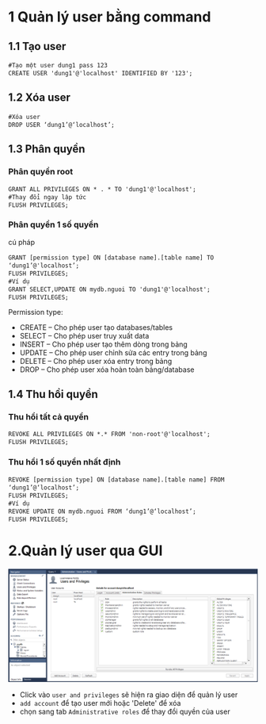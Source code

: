 # 1 Quản lý user bằng command
## 1.1 Tạo user
```
#Tạo một user dung1 pass 123
CREATE USER 'dung1'@'localhost' IDENTIFIED BY '123';
```
## 1.2 Xóa user
```
#Xóa user
DROP USER ‘dung1’@‘localhost’;
```
## 1.3 Phân quyền
### Phân quyền root 
```
GRANT ALL PRIVILEGES ON * . * TO 'dung1'@'localhost';
#Thay đổi ngay lập tức
FLUSH PRIVILEGES;
```
### Phân quyền 1 số quyền
cú pháp
```
GRANT [permission type] ON [database name].[table name] TO ‘dung1’@'localhost’;
FLUSH PRIVILEGES;
#Ví dụ
GRANT SELECT,UPDATE ON mydb.nguoi TO 'dung1'@'localhost';
FLUSH PRIVILEGES;
```
Permission type:
* CREATE – Cho phép user tạo databases/tables
* SELECT – Cho phép user truy xuất data
* INSERT – Cho phép user tạo thêm dòng trong bảng
* UPDATE – Cho phép user chỉnh sửa các entry trong bảng
* DELETE – Cho phép user xóa entry trong bảng
* DROP – Cho phép user xóa hoàn toàn bảng/database
## 1.4 Thu hồi quyền
### Thu hồi tất cả quyền
```
REVOKE ALL PRIVILEGES ON *.* FROM 'non-root'@'localhost';
FLUSH PRIVILEGES;
```
### Thu hồi 1 số quyền nhất định
```
REVOKE [permission type] ON [database name].[table name] FROM ‘dung1’@‘localhost’;
FLUSH PRIVILEGES;
#Ví dụ
REVOKE UPDATE ON mydb.nguoi FROM ‘dung1’@‘localhost’;
FLUSH PRIVILEGES;
```
# 2.Quản lý user qua GUI
![](../image/quan_ly_user.PNG)
* Click vào `user and privileges` sẽ hiện ra giao diện để quản lý user
* `add account` để tạo user mới hoặc 'Delete' để xóa
* chọn sang tab `Administrative roles` để thay đổi quyền của user
